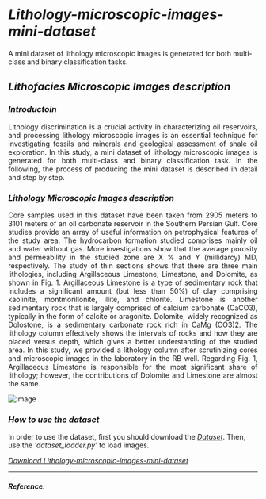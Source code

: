 # *Lithology-microscopic-images-mini-dataset*
A mini dataset of lithology microscopic images is generated for both multi-class and binary classification tasks.
## *Lithofacies Microscopic Images description*
### *Introductoin*
<div align='justify'>Lithology discrimination is a crucial activity in characterizing oil reservoirs, and processing lithology microscopic images is an essential technique for investigating fossils and minerals and geological assessment of shale oil exploration. In this study, a mini dataset of lithology microscopic images is generated for both multi-class and binary classification task. In the following, the process of producing the mini dataset is described in detail and step by step.</div>

### *Lithology Microscopic Images description*
<div align='justify'>Core samples used in this dataset have been taken from 2905 meters to 3101 meters of an oil carbonate reservoir in the Southern Persian Gulf. Core studies provide an array of useful information on petrophysical features of the study area. The hydrocarbon formation studied comprises mainly oil and water without gas. More investigations show that the average porosity and permeability in the studied zone are X % and Y (millidarcy) MD, respectively. The study of thin sections shows that there are three main lithologies, including Argillaceous Limestone, Limestone, and Dolomite, as shown in Fig. 1. Argillaceous Limestone is a type of sedimentary rock that includes a significant amount (but less than 50%) of clay comprising kaolinite, montmorillonite, illite, and chlorite. Limestone is another sedimentary rock that is largely comprised of calcium carbonate (CaCO3), typically in the form of calcite or aragonite. Dolomite, widely recognized as Dolostone, is a sedimentary carbonate rock rich in CaMg (CO3)2. The lithology column effectively shows the intervals of rocks and how they are placed versus depth, which gives a better understanding of the studied area. In this study, we provided a lithology column after scrutinizing cores and microscopic images in the laboratory in the RB well. Regarding Fig. 1, Argillaceous Limestone is responsible for the most significant share of lithology; however, the contributions of Dolomite and Limestone are almost the same.</div> 


![image](https://user-images.githubusercontent.com/92728743/184981639-1dbe1bd8-0a87-4691-adaa-51e3d7ab7529.png)

### *How to use the dataset*
In order to use the dataset, first you should download the [*Dataset*](https://www.dropbox.com/s/gfknopz2w5wo4ew/Lithology_Microscopic_Image_Dataset.zip?dl=0). Then, use the *'dataset_loader.py'* to load  images.  

[*Download Lithology-microscopic-images-mini-dataset*](https://www.dropbox.com/s/gfknopz2w5wo4ew/Lithology_Microscopic_Image_Dataset.zip?dl=0)

------------------------------------------------
#### *Reference:*
